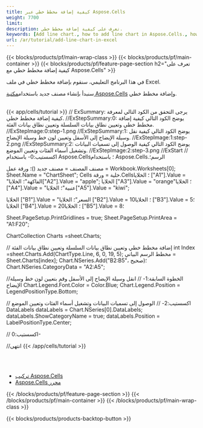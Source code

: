 ```yaml
---
title: كيفية إضافة مخطط خطي عبر Aspose.Cells
weight: 7700
limit:
description: تعرف على كيفية إضافة مخطط خطي.
keywords: [Add line chart., how to add line chart in Aspose.Cells., how to add line chart using Aspose.Cells]
url: /ar/tutorial/add-line-chart-in-excel
---
```

{{< blocks/products/pf/main-wrap-class >}}
{{< blocks/products/pf/main-container >}}
{{< blocks/products/pf/feature-page-section h2="تعرف على كيفية إضافة مخطط خطي مع Aspose.Cells" >}}

<p>
في هذا البرنامج التعليمي، سنقوم بإضافة مخطط خطي في ملف Excel.
</p>

<p>
 سنبدأ بإنشاء مصنف جديد باستخدام<a href="https://www.nuget.org/packages/Aspose.Cells">مكتبة Aspose.Cells</a> وإضافة مخطط خطي.
</p>

<br />
{{< app/cells/tutorial >}}
// ExSummary: يرجى التحقق من الكود التالي لمعرفة كيفية إضافة مخطط خطي.
//ExStepSummary:0: يوضح الكود التالي كيفية إضافة مخطط خطي وتعيين نطاق بيانات السلسلة وتعيين نطاق بيانات الفئة.
//ExStepImage:0:step-1.png
//ExStepSummary:1: يوضح الكود التالي كيفية نقل وسيلة الإيضاح إلى الأسفل وتعيين لون خط وسيلة الإيضاح.
//ExStepImage:1:step-2.png
//ExStepSummary:2: يوضح الكود التالي كيفية الوصول إلى تسميات البيانات وتشغيل أسماء الفئات وتعيين الموضع.
//ExStepImage:2:step-3.png
//ExStart
// اكسستيب:0-
باستخدام Aspose.Cells؛
باستخدام Aspose.Cells.الرسم؛

مصنف المصنف = مصنف جديد ()؛
ورقة عمل = Workbook.Worksheets[0];
Sheet.Name = "ChartSheet";
Cells خلية = ورقة.Cells؛
الخلايا ["A1"].Value = "الفاكهة"؛
الخلايا["A2"].Value = "apple";
الخلايا ["A3"].Value = "orange"؛
الخلايا ["A4"].Value = "عنبية"؛
الخلايا["A5"].Value = "kiwi";

الخلايا ["B1"].Value = "السعر"؛
الخلايا ["B2"].Value = 10؛
الخلايا ["B3"].Value = 5؛
الخلايا ["B4"].Value = 20؛
الخلايا ["B5"].Value = 8؛

Sheet.PageSetup.PrintGridlines = true;
Sheet.PageSetup.PrintArea = "A1:F20";

ChartCollection Charts =sheet.Charts;

// إضافة مخطط خطي وتعيين نطاق بيانات السلسلة وتعيين نطاق بيانات الفئة
int Index =sheet.Charts.Add(ChartType.Line, 6, 0, 19, 5);
مخطط الرسم البياني = Sheet.Charts[index];
Chart.NSeries.Add("B2:B5"، صحيح)؛
Chart.NSeries.CategoryData = "A2:A5";

//الخطوة السابقة:1-
// انقل وسيلة الإيضاح إلى الأسفل وقم بتعيين لون خط وسيلة الإيضاح
Chart.Legend.Font.Color = Color.Blue;
Chart.Legend.Position = LegendPositionType.Bottom;

// اكسستيب:2-
// الوصول إلى تسميات البيانات وتشغيل أسماء الفئات وتعيين الموضع
DataLabels dataLabels = Chart.NSeries[0].DataLabels;
dataLabels.ShowCategoryName = true;
dataLabels.Position = LabelPositionType.Center;

// اكسستيب:0-

//انتهى
{{< /app/cells/tutorial >}}
<br />

<br />
<br />
<div class="code-sample">
    <ul class="link-list">
        <li class="link-item"><a href="https://docs.aspose.com/cells/net/installation/">تركيب Aspose.Cells</a></li>
        <li class="link-item"><a href="https://products.aspose.app/cells/editor/">Aspose.Cells محرر</a></li>
    </ul>
</div>

{{< /blocks/products/pf/feature-page-section >}}
{{< /blocks/products/pf/main-container >}}
{{< /blocks/products/pf/main-wrap-class >}}

{{< blocks/products/products-backtop-button >}}